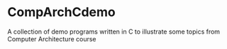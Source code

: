 # CompArchCdemo
A collection of demo programs written in C to illustrate some topics from Computer Architecture course
